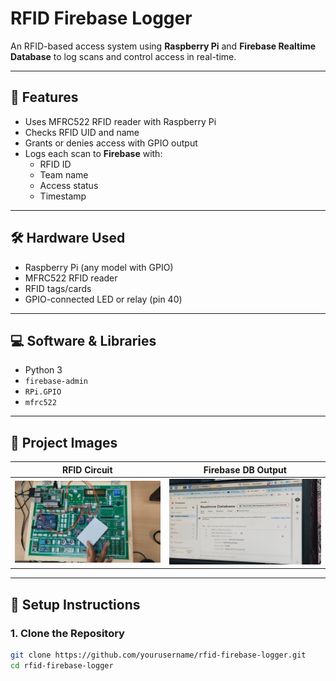 # RFID Firebase Logger

An RFID-based access system using **Raspberry Pi** and **Firebase Realtime Database** to log scans and control access in real-time.

---

## 🔧 Features

- Uses MFRC522 RFID reader with Raspberry Pi
- Checks RFID UID and name
- Grants or denies access with GPIO output
- Logs each scan to **Firebase** with:
  - RFID ID
  - Team name
  - Access status
  - Timestamp

---

## 🛠️ Hardware Used

- Raspberry Pi (any model with GPIO)
- MFRC522 RFID reader
- RFID tags/cards
- GPIO-connected LED or relay (pin 40)

---

## 💻 Software & Libraries

- Python 3
- `firebase-admin`
- `RPi.GPIO`
- `mfrc522`

---

## 📸 Project Images

| RFID Circuit | Firebase DB Output |
|--------------|--------------------|
| ![Circuit](images/circuit.jpg) | ![Firebase](images/rfid_fb.jpg) |

---

## 📜 Setup Instructions

### 1. Clone the Repository
```bash
git clone https://github.com/yourusername/rfid-firebase-logger.git
cd rfid-firebase-logger
